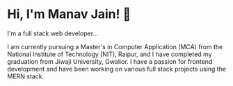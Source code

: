 # Hi, I'm Manav Jain! 👋
I'm a full stack web developer...

I am currently pursuing a Master's in Computer Application (MCA) from the National Institute of Technology (NIT), Raipur, and I have completed my graduation from Jiwaji University, Gwalior. I have a passion for frontend development and have been working on various full stack projects using the MERN stack.